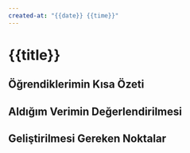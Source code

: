 ```yaml
---
created-at: "{{date}} {{time}}"
---
```

# {{title}}

## Öğrendiklerimin Kısa Özeti

## Aldığım Verimin Değerlendirilmesi

## Geliştirilmesi Gereken Noktalar